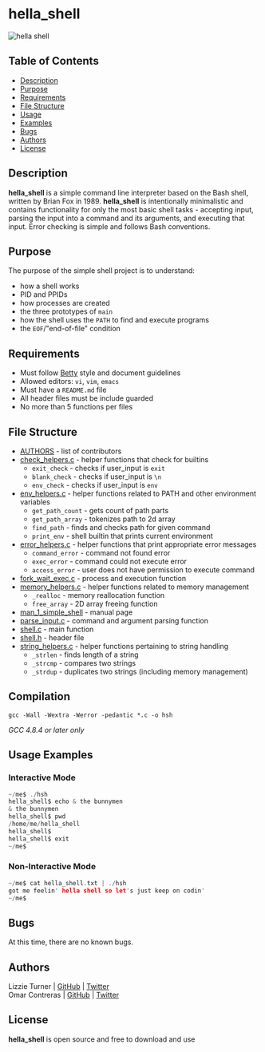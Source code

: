 # hella_shell

![hella shell](https://s31.postimg.org/403ix8w7f/j1_IPt_Uu_IS51_N62_LB5z9_Qhg_r.jpg)


## Table of Contents

* [Description](#description)
* [Purpose](#purpose)
* [Requirements](#requirements)
* [File Structure](#file-structure)
* [Usage](#usage)
* [Examples](#examples)
* [Bugs](#bugs)
* [Authors](#authors)
* [License](#license)


## Description

**hella_shell** is a simple command line interpreter based on the Bash shell, written by Brian Fox in 1989. **hella_shell** is intentionally minimalistic and contains functionality for only the most basic shell tasks - accepting input, parsing the input into a command and its arguments, and executing that input. Error checking is simple and follows Bash conventions.

## Purpose

The purpose of the simple shell project is to understand:
* how a shell works
* PID and PPIDs
* how processes are created
* the three prototypes of `main`
* how the shell uses the `PATH` to find and execute programs
* the `EOF`/"end-of-file" condition

## Requirements

* Must follow [Betty](https://github.com/holbertonschool/Betty/wiki) style and document guidelines
* Allowed editors: `vi`, `vim`, `emacs`
* Must have a `README.md` file
* All header files must be include guarded
* No more than 5 functions per files

## File Structure

* [AUTHORS](https://github.com/aucontraire/simple_shell/blob/docs/AUTHORS) - list of contributors
* [check_helpers.c](https://github.com/aucontraire/simple_shell/blob/docs/check_helpers.c) - helper functions that check for builtins
  * `exit_check` - checks if user_input is `exit`
  * `blank_check` - checks if user_input is `\n`
  * `env_check` - checks if user_input is `env`
* [env_helpers.c](env_helpers.c) - helper functions related to PATH and other environment variables
  * `get_path_count` - gets count of path parts
  * `get_path_array` - tokenizes path to 2d array
  * `find_path` - finds and checks path for given command
  * `print_env` - shell builtin that prints current environment
* [error_helpers.c](error_helpers.c) - helper functions that print appropriate error messages
  * `command_error` - command not found error
  * `exec_error` - command could not execute error
  * `access_error` - user does not have permission to execute command
* [fork_wait_exec.c](fork_wait_exec.c) - process and execution function
* [memory_helpers.c](memory_helpers.c) - helper functions related to memory management
  * `_realloc` - memory reallocation function
  * `free_array` - 2D array freeing function
* [man_1_simple_shell](man_1_simple_shell) - manual page
* [parse_input.c](parse_input.c) - command and argument parsing function
* [shell.c](shell.c) - main function
* [shell.h](shell.h) - header file
* [string_helpers.c](string_helpers.c) - helper functions pertaining to string handling
  * `_strlen` - finds length of a string
  * `_strcmp` - compares two strings
  * `_strdup` - duplicates two strings (including memory management)

## Compilation

```gcc -Wall -Wextra -Werror -pedantic *.c -o hsh```

*GCC 4.8.4 or later only*

## Usage Examples

### Interactive Mode

```c
~/me$ ./hsh
hella_shell$ echo & the bunnymen
& the bunnymen
hella_shell$ pwd
/home/me/hella_shell
hella_shell$
hella_shell$ exit
~/me$
```

### Non-Interactive Mode

```c
~/me$ cat hella_shell.txt | ./hsh
got me feelin' hella shell so let's just keep on codin'
~/me$
```

## Bugs

At this time, there are no known bugs.


## Authors

Lizzie Turner | [GitHub](https://github.com/lizzieturner) | [Twitter](https://twitter.com/_lizzieturner_)  
Omar Contreras | [GitHub](https://github.com/aucontraire) | [Twitter](https://twitter.com/_au_contraire)

## License

**hella_shell** is open source and free to download and use